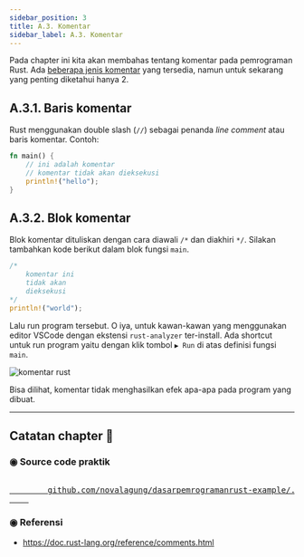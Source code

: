 ```yaml
---
sidebar_position: 3
title: A.3. Komentar
sidebar_label: A.3. Komentar
---
```


Pada chapter ini kita akan membahas tentang komentar pada pemrograman Rust. Ada [beberapa jenis komentar](https://doc.rust-lang.org/reference/comments.html) yang tersedia, namun untuk sekarang yang penting diketahui hanya 2.

## A.3.1. Baris komentar

Rust menggunakan double slash (`//`) sebagai penanda *line comment* atau baris komentar. Contoh:

```rust
fn main() {
    // ini adalah komentar
    // komentar tidak akan dieksekusi
    println!("hello");
}
```

## A.3.2. Blok komentar

Blok komentar dituliskan dengan cara diawali `/*` dan diakhiri `*/`. Silakan tambahkan kode berikut dalam blok fungsi `main`.

```rust
/*
    komentar ini
    tidak akan
    dieksekusi
*/
println!("world");
```

Lalu run program tersebut. O iya, untuk kawan-kawan yang menggunakan editor VSCode dengan ekstensi `rust-analyzer` ter-install. Ada shortcut untuk run program yaitu dengan klik tombol `▶ Run` di atas definisi fungsi `main`.

![komentar rust](img/komentar-1.png)

Bisa dilihat, komentar tidak menghasilkan efek apa-apa pada program yang dibuat.

---

## Catatan chapter 📑

### ◉ Source code praktik

<pre>
    <a href="https://github.com/novalagung/dasarpemrogramanrust-example/tree/master/komentar">
        github.com/novalagung/dasarpemrogramanrust-example/../komentar
    </a>
</pre>

### ◉ Referensi

- https://doc.rust-lang.org/reference/comments.html
